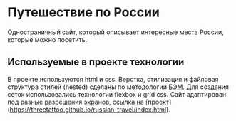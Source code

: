 # Путешествие по России

Одностраничный сайт, который описывает интересные места России, которые можно посетить.

## Используемые в проекте технологии
В проекте используются html и сss. Верстка, стилизация и файловая структура стилей (nested) сделаны по методологии [БЭМ](https://ru.bem.info/methodology/). Для создания сеток использовались технологии flexbox и grid css. Сайт адаптирован под разные разрешения экранов, ссылка на [проект] (https://threetattoo.github.io/russian-travel/index.html).
